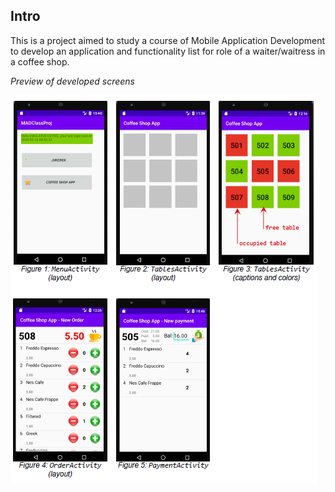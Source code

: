 ## Intro
This is a project aimed to study a course of Mobile Application Development to develop an application and functionality list for role of a waiter/waitress in a coffee shop.

_Preview of developed screens_

![printscreens_preview.PNG](https://github.com/ohusiev/restaurant_order_mgmt_app/blob/89ac96b7b8a50cd2a7316fa8b44309df0bd8270a/img/printscreens_preview.PNG)
